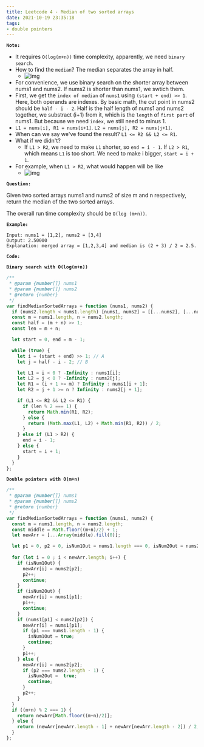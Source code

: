 ```yaml
---
title: Leetcode 4 - Median of two sorted arrays
date: 2021-10-19 23:35:18
tags:
- double pointers
---
```

**`Note:`**
- It requires `O(log(m+n))` time complexity, apparently, we need `binary search`.
- How to find the `median`? The median separates the array in half.
  - ![img](https://i.imgur.com/Bq707Eb.png)
- For convenience, we use binary search on the shorter array between nums1 and nums2. If nums2 is shorter than nums1, we swtich them.
- First, we get the `index of median` of `nums1` using `(start + end) >> 1`. Here, both operands are indexes. By basic math, the cut point in nums2 should be `half - i - 2`. Half is the half length of nums1 and nums2 together, we substract (i+1) from it, which is the `length` of `first part` of nums1. But because we need `index`, we still need to minus 1.
- `L1 = nums[i], R1 = nums[i+1]`. `L2 = nums[j], R2 = nums[j+1]`.
- When can we say we've found the result? `L1 <= R2 && L2 <= R1`.
- What if we didn't? 
  - If `L1 > R2`, we need to make `L1` shorter, so `end = i - 1`. If `L2 > R1`, which means `L1` is too short. We need to make i bigger, `start = i + 1`.
- For example, when `L1 > R2`, what would happen will be like 
  - ![img](https://i.imgur.com/Uxr6dul.png)

**`Question:`**

Given two sorted arrays nums1 and nums2 of size m and n respectively, return the median of the two sorted arrays.

The overall run time complexity should be `O(log (m+n))`.

**`Example:`**
```
Input: nums1 = [1,2], nums2 = [3,4]
Output: 2.50000
Explanation: merged array = [1,2,3,4] and median is (2 + 3) / 2 = 2.5.
```

**`Code:`**

**`Binary search with O(log(m+n))`**
```javascript
/**
 * @param {number[]} nums1
 * @param {number[]} nums2
 * @return {number}
 */
var findMedianSortedArrays = function (nums1, nums2) {
  if (nums2.length < nums1.length) [nums1, nums2] = [[...nums2], [...nums1]];
  const m = nums1.length, n = nums2.length;
  const half = (m + n) >> 1;
  const len = m + n;

  let start = 0, end = m - 1;

  while (true) {
    let i = (start + end) >> 1; // A
    let j = half - i - 2; // B

    let L1 = i < 0 ? -Infinity : nums1[i];
    let L2 = j < 0 ? -Infinity : nums2[j];
    let R1 = (i + 1 >= m) ? Infinity : nums1[i + 1];
    let R2 = j + 1 >= n ? Infinity : nums2[j + 1];

    if (L1 <= R2 && L2 <= R1) {
      if (len % 2 === 1) {
        return Math.min(R1, R2);
      } else {
        return (Math.max(L1, L2) + Math.min(R1, R2)) / 2;
      }
    } else if (L1 > R2) {
      end = i - 1;
    } else {
      start = i + 1;
    }
  }
};
```


**`Double pointers with O(m+n)`**
```javascript
/**
 * @param {number[]} nums1
 * @param {number[]} nums2
 * @return {number}
 */
var findMedianSortedArrays = function (nums1, nums2) {
  const m = nums1.length, n = nums2.length;
  const middle = Math.floor((m+n)/2) + 1;
  let newArr = [...Array(middle).fill(0)];

  let p1 = 0, p2 = 0, isNum1Out = nums1.length === 0, isNum2Out = nums2.length === 0;
  
  for (let i = 0 ; i < newArr.length; i++) {
    if (isNum1Out) {
      newArr[i] = nums2[p2];
      p2++;
      continue;
    }
    if (isNum2Out) {
      newArr[i] = nums1[p1];
      p1++;
      continue;
    }
    if (nums1[p1] < nums2[p2]) {
      newArr[i] = nums1[p1];
      if (p1 === nums1.length - 1) {
        isNum1Out = true;
        continue;
      }
      p1++;
    } else {
      newArr[i] = nums2[p2];
      if (p2 === nums2.length - 1) {
        isNum2Out =  true;
        continue;
      }
      p2++;
    }
  }
  if ((m+n) % 2 === 1) {
    return newArr[Math.floor((m+n)/2)];
  } else {
    return (newArr[newArr.length - 1] + newArr[newArr.length - 2]) / 2;
  }
};
```